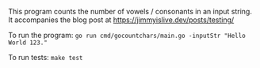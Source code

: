This program counts the number of vowels / consonants in an input string. It accompanies the blog post at https://jimmyislive.dev/posts/testing/

To run the program: `go run cmd/gocountchars/main.go -inputStr "Hello World 123."`

To run tests: `make test`
